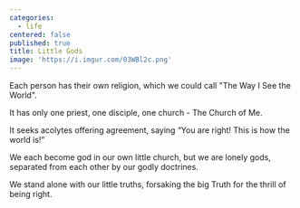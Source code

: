 ```yaml
---
categories:
  - life
centered: false
published: true
title: Little Gods
image: 'https://i.imgur.com/03WBl2c.png'
---
```

Each person 
has their own religion,
which we could call 
"The Way I See the World".

It has only
one priest,
one disciple,
one church -
The Church of Me.

It seeks acolytes
offering agreement,
saying “You are right!
This is how the world is!”

We each become god
in our own little church,
but we are lonely gods,
separated from each other
by our godly doctrines.

We stand alone
with our little truths,
forsaking the big Truth
for the thrill of being right.






